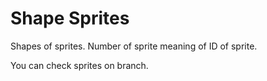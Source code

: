 # Shape Sprites

Shapes of sprites. Number of sprite meaning of ID of sprite.

You can check sprites on branch.
